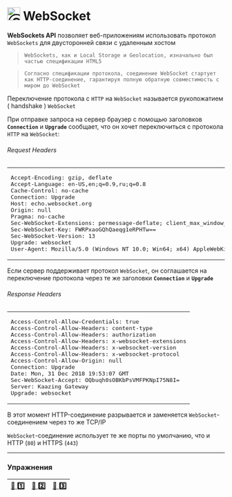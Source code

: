 # <img src="https://avatars2.githubusercontent.com/u/19735284?s=40&v=4" width="30" title="Ⓒ Irina Fylyppova ( garevna ) 2019"/> WebSocket

**WebSockets API** позволяет веб-приложениям использовать протокол `WebSockets` для двусторонней связи с удаленным хостом

> `WebSockets, как и Local Storage и Geolocation, изначально был частью спецификации HTML5`

> `Cогласно спецификации протокола,
> соединение WebSocket стартует как HTTP-соединение,
> гарантируя полную обратную совместимость с миром до WebSocket`

Переключение протокола с `HTTP` на `WebSocket` называется рукопожатием ( handshake ) `WebSocket`

При отправке запроса на сервер браузер с помощью заголовков **`Connection`** и **`Upgrade`** сообщает, что он хочет переключиться с протокола `HTTP` на `WebSocket`:

###### Request Headers

<table><tr><td><pre>
Accept-Encoding: gzip, deflate
Accept-Language: en-US,en;q=0.9,ru;q=0.8
Cache-Control: no-cache
Connection: Upgrade
Host: echo.websocket.org
Origin: null
Pragma: no-cache
Sec-WebSocket-Extensions: permessage-deflate; client_max_window_bits
Sec-WebSocket-Key: FWRPxaoGQhQaeqg1eRPHTw==
Sec-WebSocket-Version: 13
Upgrade: websocket
User-Agent: Mozilla/5.0 (Windows NT 10.0; Win64; x64) AppleWebKit/537.36 (KHTML, like Gecko) Chrome/71.0.3578.98 Safari/537.36
</pre></td></tr></table>

Если сервер поддерживает протокол `WebSocket`, он соглашается на переключение протокола через те же заголовки **`Connection`** и **`Upgrade`**

###### Response Headers

<table><tr><td><pre>Access-Control-Allow-Credentials: true
Access-Control-Allow-Headers: content-type
Access-Control-Allow-Headers: authorization
Access-Control-Allow-Headers: x-websocket-extensions
Access-Control-Allow-Headers: x-websocket-version
Access-Control-Allow-Headers: x-websocket-protocol
Access-Control-Allow-Origin: null
Connection: Upgrade
Date: Mon, 31 Dec 2018 19:53:07 GMT
Sec-WebSocket-Accept: OQbuqh0sOBKbPsVMFPKNpI75N8I=
Server: Kaazing Gateway
Upgrade: websocket
</pre></td></tr></table>

В этот момент HTTP-соединение разрывается и заменяется `WebSocket`-соединением через то же TCP/IP

`WebSocket`-соединение использует те же порты по умолчанию, что и HTTP (`80`) и HTTPS (`443`)

***

<a name="samples"></a>

### Упражнения

| [ :briefcase: :one:](websocket-1) | [ :briefcase: :two:](websocket-2) | [ :briefcase: :three:](websocket-3) |
|-|-|-|

